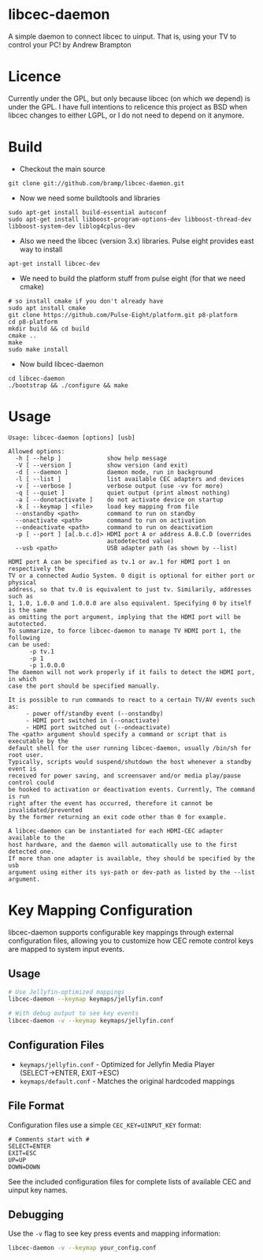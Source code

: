 libcec-daemon
=============
A simple daemon to connect libcec to uinput. That is, using your TV to control your PC!
by Andrew Brampton

Licence
=======
Currently under the GPL, but only because libcec (on which we depend) is under
the GPL. I have full intentions to relicence this project as BSD when libcec
changes to either LGPL, or I do not need to depend on it anymore.

Build
=====
* Checkout the main source

```
git clone git://github.com/bramp/libcec-daemon.git
```

* Now we need some buildtools and libraries

```
sudo apt-get install build-essential autoconf 
sudo apt-get install libboost-program-options-dev libboost-thread-dev libboost-system-dev liblog4cplus-dev
```

* Also we need the libcec (version 3.x) libraries. Pulse eight provides east way to install

```
apt-get install libcec-dev
```

* We need to build the platform stuff from pulse eight (for that we need cmake)

```
# so install cmake if you don't already have
sudo apt install cmake
git clone https://github.com/Pulse-Eight/platform.git p8-platform
cd p8-platform
mkdir build && cd build
cmake ..
make
sudo make install
```

* Now build libcec-daemon

```
cd libcec-daemon
./bootstrap && ./configure && make
```

Usage
====
```
Usage: libcec-daemon [options] [usb]

Allowed options:
  -h [ --help ]             show help message
  -V [ --version ]          show version (and exit)
  -d [ --daemon ]           daemon mode, run in background
  -l [ --list ]             list available CEC adapters and devices
  -v [ --verbose ]          verbose output (use -vv for more)
  -q [ --quiet ]            quiet output (print almost nothing)
  -a [ --donotactivate ]    do not activate device on startup
  -k [ --keymap ] <file>    load key mapping from file
  --onstandby <path>        command to run on standby
  --onactivate <path>       command to run on activation
  --ondeactivate <path>     command to run on deactivation
  -p [ --port ] [a[.b.c.d]> HDMI port A or address A.B.C.D (overrides 
                            autodetected value)
  --usb <path>              USB adapter path (as shown by --list)

HDMI port A can be specified as tv.1 or av.1 for HDMI port 1 on respectively the
TV or a connected Audio System. 0 digit is optional for either port or physical
address, so that tv.0 is equivalent to just tv. Similarily, addresses such as
1, 1.0, 1.0.0 and 1.0.0.0 are also equivalent. Specifying 0 by itself is the same
as omitting the port argument, implying that the HDMI port will be autotected.
To summarize, to force libcec-daemon to manage TV HDMI port 1, the following
can be used:
      -p tv.1
      -p 1
      -p 1.0.0.0
The daemon will not work properly if it fails to detect the HDMI port, in which
case the port should be specified manually.

It is possible to run commands to react to a certain TV/AV events such as:
     - power off/standby event (--onstandby)
     - HDMI port switched in (--onactivate)
     - HDMI port switched out (--ondeactivate)
The <path> argument should specify a command or script that is executable by the
default shell for the user running libcec-daemon, usually /bin/sh for root user.
Typically, scripts would suspend/shutdown the host whenever a standby event is
received for power saving, and screensaver and/or media play/pause control could
be hooked to activation or deactivation events. Currently, The command is run
right after the event has occurred, therefore it cannot be invalidated/prevented
by the former returning an exit code other than 0 for example.

A libcec-daemon can be instantiated for each HDMI-CEC adapter available to the
host hardware, and the daemon will automatically use to the first detected one.
If more than one adapter is available, they should be specified by the usb
argument using either its sys-path or dev-path as listed by the --list argument.
```

Key Mapping Configuration
=========================
libcec-daemon supports configurable key mappings through external configuration files,
allowing you to customize how CEC remote control keys are mapped to system input events.

## Usage

```bash
# Use Jellyfin-optimized mappings
libcec-daemon --keymap keymaps/jellyfin.conf

# With debug output to see key events
libcec-daemon -v --keymap keymaps/jellyfin.conf
```

## Configuration Files

* `keymaps/jellyfin.conf` - Optimized for Jellyfin Media Player (SELECT→ENTER, EXIT→ESC)
* `keymaps/default.conf` - Matches the original hardcoded mappings

## File Format

Configuration files use a simple `CEC_KEY=UINPUT_KEY` format:
```
# Comments start with #
SELECT=ENTER
EXIT=ESC
UP=UP
DOWN=DOWN
```

See the included configuration files for complete lists of available CEC and uinput key names.

## Debugging

Use the `-v` flag to see key press events and mapping information:
```bash
libcec-daemon -v --keymap your_config.conf
```
